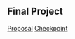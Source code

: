 ## Final Project
[Proposal](https://github.com/spenceryu/15618-final-project/blob/master/reports/proposal.pdf)
[Checkpoint](https://github.com/spenceryu/15618-final-project/blob/master/reports/checkpoint.pdf)
